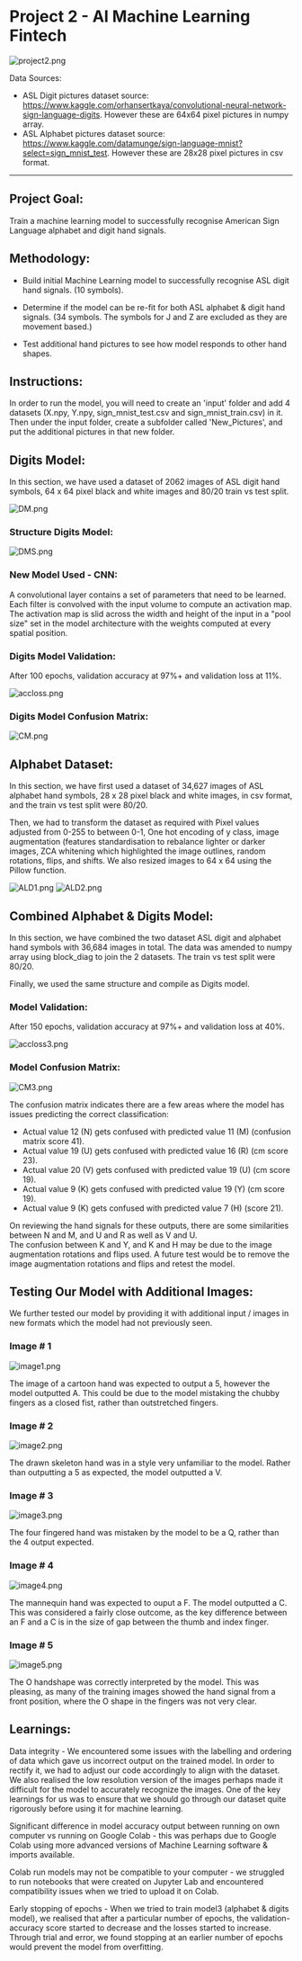 # Project 2 - AI Machine Learning Fintech


![project2.png](Images/project2.png)

Data Sources:
* ASL Digit pictures dataset source: https://www.kaggle.com/orhansertkaya/convolutional-neural-network-sign-language-digits.  However these are 64x64 pixel pictures in numpy array.
* ASL Alphabet pictures dataset source: https://www.kaggle.com/datamunge/sign-language-mnist?select=sign_mnist_test. However these are 28x28 pixel pictures in csv format.

---
## Project Goal:

Train a machine learning model to successfully recognise American Sign Language alphabet and digit hand signals.

## Methodology:

- Build initial Machine Learning model to successfully recognise ASL digit hand signals. (10 symbols).

- Determine if the model can be re-fit for both ASL alphabet & digit hand signals. 
(34 symbols.  The symbols for J and Z are excluded as they are movement based.)

- Test additional hand pictures to see how model responds to other hand shapes.

## Instructions:

In order to run the model, you will need to create an 'input' folder and add 4 datasets (X.npy, Y.npy, sign_mnist_test.csv and sign_mnist_train.csv) in it. Then under the input folder, create a subfolder called 'New_Pictures', and put the additional pictures in that new folder.

## Digits Model:

In this section, we have used a dataset of 2062 images of ASL digit hand symbols, 64 x 64 pixel black and white images and 80/20 train vs test split.

![DM.png](Images/DM.png)

### Structure Digits Model:

![DMS.png](Images/DMS.png)


### New Model Used - CNN: 
A convolutional layer contains a set of parameters that need to be learned. Each filter is convolved with the input volume to compute an activation map. The activation map is slid across the width and height of the input in a "pool size" set in the model architecture with the weights computed at every spatial position.


### Digits Model Validation:
After 100 epochs, validation accuracy at 97%+ and validation loss at 11%.

![accloss.png](Images/accloss.png)

### Digits Model Confusion Matrix:

![CM.png](Images/CM.png)

## Alphabet Dataset:

In this section, we have first used a dataset of 34,627 images of ASL alphabet hand symbols, 28 x 28 pixel black and white images, in csv format, and the train vs test split were 80/20.

Then, we had to transform the dataset as required with Pixel values adjusted from 0-255 to between 0-1, One hot encoding of y class, image augmentation (features standardisation to rebalance lighter or darker images, ZCA whitening which highlighted the image outlines, random rotations, flips, and shifts. We also resized images to 64 x 64 using the Pillow function.

![ALD1.png](Images/ALD1.png) ![ALD2.png](Images/ALD2.png) 

## Combined Alphabet & Digits Model:

In this section, we have combined the two dataset ASL digit and alphabet hand symbols with 36,684 images in total. The data was amended to numpy array using block_diag to join the 2 datasets. The train vs test split were 80/20.

Finally, we used the same structure and compile as Digits model.

### Model Validation:
After 150 epochs, validation accuracy at 97%+ and validation loss at 40%.

![accloss3.png](Images/accloss3.png)

### Model Confusion Matrix:

![CM3.png](Images/CM3.png)

The confusion matrix indicates there are a few areas where the model has issues predicting the correct classification:
 - Actual value 12 (N) gets confused with predicted value 11 (M) (confusion matrix score 41).
 - Actual value 19 (U) gets confused with predicted value 16 (R) (cm score 23).
 - Actual value 20 (V) gets confused with predicted value 19 (U) (cm score 19).
 - Actual value 9 (K) gets confused with predicted value 19 (Y) (cm score 19).
 - Actual value 9 (K) gets confused with predicted value 7 (H) (score 21).

On reviewing the hand signals for these outputs, there are some similarities between N and M, and U and R as well as V and U.  
The confusion between K and Y, and K and H may be due to the image augmentation rotations and flips used.  A future test would be to remove the image augmentation rotations and flips and retest the model.

## Testing Our Model with Additional Images:
We further tested our model by providing it with additional input / images in new formats which the model had not previously seen.

### Image # 1

![image1.png](Images/image1.png)

The image of a cartoon hand was expected to output a 5, however the model outputted A.  This could be due to the model mistaking the chubby fingers as a closed fist, rather than outstretched fingers.

### Image # 2

![image2.png](Images/image2.png)

The drawn skeleton hand was in a style very unfamiliar to the model.  Rather than outputting a 5 as expected, the model outputted a V.

### Image # 3

![image3.png](Images/image3.png)

The four fingered hand was mistaken by the model to be a Q, rather than the 4 output expected.

### Image # 4

![image4.png](Images/image4.png)

The mannequin hand was expected to ouput a F.  The model outputted a C.  This was considered a fairly close outcome, as the key difference between an F and a C is in the size of gap between the thumb and index finger.

### Image # 5

![image5.png](Images/image5.png)

The O handshape was correctly interpreted by the model.  This was pleasing, as many of the training images showed the hand signal from a front position, where the O shape in the fingers was not very clear.

## Learnings:

Data integrity - We encountered some issues with the labelling and ordering of data which gave us incorrect output on the trained model. In order to rectify it, we had to adjust our code accordingly to align with the dataset. We also realised the low resolution version of the images perhaps made it difficult for the model to accurately recognize the images. One of the key learnings for us was to ensure that we should go through our dataset quite rigorously before using it for machine learning.
 
Significant difference in model accuracy output between running on own computer vs running on Google Colab - this was perhaps due to Google Colab using more advanced versions of Machine Learning software & imports available.
 
Colab run models may not be compatible to your computer - we struggled to run notebooks that were created on Jupyter Lab and encountered compatibility issues when we tried to upload it on Colab.
 
Early stopping of epochs - When we tried to train model3 (alphabet & digits model), we realised that after a particular number of epochs, the validation-accuracy score started to decrease and the losses started to increase. Through trial and error, we found stopping at an earlier number of epochs would prevent the model from overfitting.
